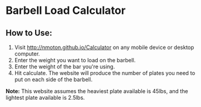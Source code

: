 # Barbell Load Calculator
## How to Use:

1. Visit http://nmoton.github.io/Calculator on any mobile device or desktop computer.
2. Enter the weight you want to load on the barbell.
3. Enter the weight of the bar you're using.
4. Hit calculate. The website will produce the number of plates you need to put on each side of the barbell.

**Note:** This website assumes the heaviest plate available is 45lbs, and the lightest plate available is 2.5lbs.

